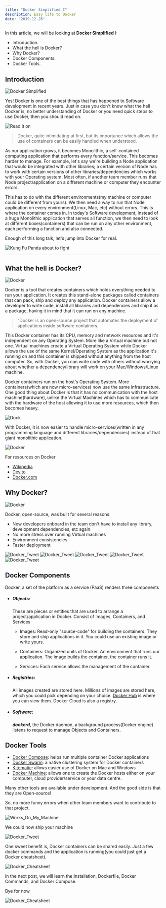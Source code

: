 ```yaml
---
title: "Docker Simplified I"
description: Easy life to Docker
date: "2019-12-26"
---
```


In this article, we will be looking at **Docker Simplified** I:                                      




+ Introduction. 
+ What the hell is Docker?  
+ Why Docker?    
+ Docker Components. 
+ Docker Tools.  



## Introduction    

![Docker Simplified](images/docker_simplfied.png) 

Yes! Docker is one of the best things that has happened to Software development in recent years. Just in case you don't know what the hell Docker is, no better understanding of Docker or you need quick steps to use Docker, then you should read on.

![Read it on](images/read_it.png)


> Docker, quite intimidating at first, but its importance which allows the use of containers can be easily handled when understood.

As our application grows, it becomes Monolithic, a self-contained computing application that performs every function/service. This becomes harder to manage. For example, let's say we're building a Node application that would be integrated with other libraries; a certain version of Node has to work with certain versions of other libraries/dependencies which works with your Operating system. Most often, if another team member runs that Node project/application on a different machine or computer they encounter errors.

This has to do with the different environments(my machine or computer could be different from yours). We then need a way to run that Node application on every environment(Linux, Mac, etc) without errors. This is where the container comes in. In today's Software development, instead of a huge Monolithic application that serves all function, we then need to look at different boxes(containers) that can be run on any other environment, each performing a function and also connected.

Enough of this long talk, let's jump into Docker for real.

![Kung Fu Panda about to fight](images/enough_talk.jpg)

---



## What the hell is Docker?

![Docker](images/what_is_docker.png)


Docker is a tool that creates containers which holds everything needed to run your application.
It creates this stand-alone packages called containers that can pack, ship and deploy any application.
Docker containers allow a developer to write code, install all libraries and dependencies and ship it as a package, having it in mind that it can run on any machine.

> "Docker is an open-source project that automates the deployment of applications inside software containers.


This Docker container has its CPU, memory and network resources and it's independent on any  Operating System. More like a Virtual machine but not one. Virtual machines create a Virtual Operating System while Docker allows the use of the same Kernel/Operating System as the application it's running on and this container is shipped without anything from the host computer.
So, with Docker, you can write code with others without worrying about whether a dependency/library will work on your Mac/Windows/Linux machine. 

Docker containers run on the host's Operating System. More containers(which are now micro-services) now use the same infrastructure.
One good thing about Docker is that it has no communication with the host machine(hardware), unlike the Virtual Machines which has to communicate with the hardware of the host allowing it to use more resources, which then becomes heavy.


![Dock](images/dock.jpg)


With Docker, it is now easier to handle micro-services(written in any programming language and different libraries/dependencies) instead of that giant monolithic application.


![Docker](images/docker_future.jpeg)


For resources on Docker

+ [Wikipedia](https://en.wikipedia.org/wiki/Docker_(software))
+ [Dev.to](https://dev.to/azure/docker---from-the-beginning-part-i-28c6)
+ [Docker.com](https://www.docker.com/why-docker)



## Why Docker?

![Docker](images/why.jpeg)

Docker, open-source, was built for several reasons:

+ New developers onboard in the team don't have to install any library, development dependencies, etc again
+ No more stress over running Virtual machines
+ Environment consistencies
+ Faster deployment


![Docker_Tweet](images/tweet1.png)
![Docker_Tweet](images/tweet2.png)
![Docker_Tweet](images/tweet3.png)
![Docker_Tweet](images/tweet4.png)
![Docker_Tweet](images/tweet5.png)


## Docker Components

Docker, a set of the platform as a service (PaaS) renders three components

+ ##### Objects: 
  These are pieces or entities that are used to arrange a project/application in Docker. Consist of Images, Containers, and Services
    
  + Images:
        Read-only "source-code" for building the containers. They store and ship applications in it. You could use an existing image or write yours.

  + Containers:
        Organized units of Docker. An environment that runs our application. The image builds the container, the container runs it.

   + Services:
        Each service allows the management of the container.

+ ##### Registries:

    All images created are stored here. Millions of images are stored here, which you could pick depending on your choice. [Docker Hub](https://hub.docker.com/) is where you can view them. Docker Cloud is also a registry.

+ ##### Software:

    ***dockerd***, the Docker daemon, a background process(Docker engine) listens to request to manage Objects and Containers.


## Docker Tools

+ [Docker Compose](https://github.com/docker/compose): helps run multiple container Docker applications
+ [Docker Swarm](https://github.com/docker/swarm): a native clustering system for Docker containers
+ [Kitematic](https://github.com/docker/kitematic): allows easier use of Docker on Mac and Windows
+ [Docker Machine](https://github.com/docker/machine): allows one to create the Docker hosts either on your computer, cloud provider/service or your data centre.


Many other tools are available under development. And the good side is that they are Open-source!

So, no more funny errors when other team members want to contribute to that project.

![Works_On_My_Machine](images/works.jpeg)

We could now ship your machine

![Docker_Tweet](images/lol.jpeg)

One sweet benefit is, Docker containers can be shared easily. Just a few docker commands and the application is running(you could just get a Docker cheatsheet).

![Docker_Cheatsheet](images/cheatsheet.jpeg)

In the next post, we will learn the Installation, Dockerfile, Docker Commands, and Docker Compose.

Bye for now.

![Docker_Cheatsheet](images/bye.jpeg)
